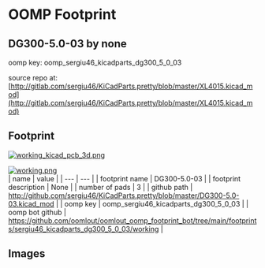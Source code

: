# OOMP Footprint  
## DG300-5.0-03  by none  
  
oomp key: oomp_sergiu46_kicadparts_dg300_5_0_03  
  
source repo at: [http://gitlab.com/sergiu46/KiCadParts.pretty/blob/master/XL4015.kicad_mod](http://gitlab.com/sergiu46/KiCadParts.pretty/blob/master/XL4015.kicad_mod)  
## Footprint  
  
[![working_kicad_pcb_3d.png](working_kicad_pcb_3d_600.png)](working_kicad_pcb_3d.png)  
  
[![working.png](working_600.png)](working.png)  
| name | value | 
| --- | --- | 
| footprint name | DG300-5.0-03 | 
| footprint description | None | 
| number of pads | 3 | 
| github path | http://github.com/sergiu46/KiCadParts.pretty/blob/master/DG300-5.0-03.kicad_mod | 
| oomp key | oomp_sergiu46_kicadparts_dg300_5_0_03 | 
| oomp bot github | https://github.com/oomlout/oomlout_oomp_footprint_bot/tree/main/footprints/sergiu46_kicadparts_dg300_5_0_03/working | 
## Images  

